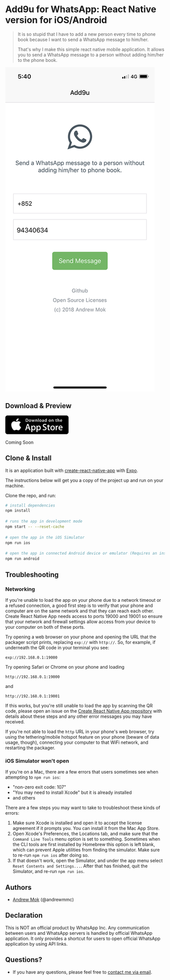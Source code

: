 # Add9u for WhatsApp: React Native version for iOS/Android

> It is so stupid that I have to add a new person every time to phone book because I want to send a WhatsApp message to him/her.
> 
> That's why I make this simple react native mobile application. It allows you to send a WhatsApp message to a person without adding him/her to the phone book.

![Screen Capture](src/assets/images/screenshot.png)

## Download & Preview
![App Store](src/assets/images/download-app-store.png)

Coming Soon

## Clone & Install
It is an application built with [create-react-native-app](https://github.com/react-community/create-react-native-app) with [Expo](https://expo.io).

The instructions below will get you a copy of the project up and run on your machine.

Clone the repo, and run:
``` bash
# install dependencies
npm install

# runs the app in development mode
npm start -- --reset-cache

# open the app in the iOS Simulator
npm run ios

# open the app in connected Android device or emulator (Requires an installation of Android build tools)
npm run android
```

## Troubleshooting
### Networking

If you're unable to load the app on your phone due to a network timeout or a refused connection, a good first step is to verify that your phone and computer are on the same network and that they can reach each other. Create React Native App needs access to ports 19000 and 19001 so ensure that your network and firewall settings allow access from your device to your computer on both of these ports.

Try opening a web browser on your phone and opening the URL that the packager script prints, replacing `exp://` with `http://`. So, for example, if underneath the QR code in your terminal you see:

```
exp://192.168.0.1:19000
```

Try opening Safari or Chrome on your phone and loading

```
http://192.168.0.1:19000
```

and

```
http://192.168.0.1:19001
```

If this works, but you're still unable to load the app by scanning the QR code, please open an issue on the [Create React Native App repository](https://github.com/react-community/create-react-native-app) with details about these steps and any other error messages you may have received.

If you're not able to load the `http` URL in your phone's web browser, try using the tethering/mobile hotspot feature on your phone (beware of data usage, though), connecting your computer to that WiFi network, and restarting the packager.

### iOS Simulator won't open

If you're on a Mac, there are a few errors that users sometimes see when attempting to `npm run ios`:

* "non-zero exit code: 107"
* "You may need to install Xcode" but it is already installed
* and others

There are a few steps you may want to take to troubleshoot these kinds of errors:

1. Make sure Xcode is installed and open it to accept the license agreement if it prompts you. You can install it from the Mac App Store.
2. Open Xcode's Preferences, the Locations tab, and make sure that the `Command Line Tools` menu option is set to something. Sometimes when the CLI tools are first installed by Homebrew this option is left blank, which can prevent Apple utilities from finding the simulator. Make sure to re-run `npm run ios` after doing so.
3. If that doesn't work, open the Simulator, and under the app menu select `Reset Contents and Settings...`. After that has finished, quit the Simulator, and re-run `npm run ios`.

## Authors

- [Andrew Mok](https://andrewmmc.com) (@andrewmmc)

## Declaration
This is NOT an official product by WhatsApp Inc. Any communication between users and WhatsApp servers is handled by official WhatsApp application. It only provides a shortcut for users to open official WhatsApp application by using API links.

## Questions?
- If you have any questions, please feel free to [contact me via email](mailto:hello@andrewmmc.com).